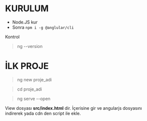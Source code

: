 # KURULUM
- Node.JS kur
- Sonra `npm i -g @anglular/cli`

Kontrol
> ng --version
>
# İLK PROJE
> ng new proje_adi

> cd proje_adi

> ng serve --open


View dosyası **src/index.html** dir. İçerisine gir ve angularjs dosyasını indirerek yada cdn den script ile ekle.
